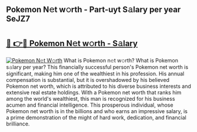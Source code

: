 ## Pokemon N𝚎t w𝚘rth - Part-uyt S𝚊lary per year SeJZ7

# <h2><a href="http://gc1s9wd.nevu.top/?p=Pokemon">🔗 👉🔴 Pokemon N𝚎t w𝚘rth - S𝚊lary</a></h2>

[![Pokemon N𝚎t W𝚘rth](https://i.imgur.com/Oavwk0R.jpeg)](http://gc1s9wd.nevu.top/?p=Pokemon)
What is Pokemon n𝚎t w𝚘rth? What is Pokemon s𝚊lary per year?
This financially successful person's Pokemon net worth is significant, making him one of the wealthiest in his profession. His annual compensation is substantial, but it is overshadowed by his believed Pokemon net worth, which is attributed to his diverse business interests and extensive real estate holdings. With a Pokemon net worth that ranks him among the world's wealthiest, this man is recognized for his business acumen and financial intelligence. This prosperous individual, whose Pokemon net worth is in the billions and who earns an impressive salary, is a prime demonstration of the might of hard work, dedication, and financial brilliance.
